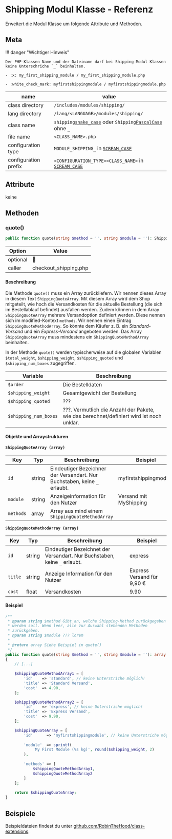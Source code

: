 # Shipping Modul Klasse - Referenz

Erweitert die Modul Klasse um folgende Attribute und Methoden.


## Meta

!!! danger "Wichtiger Hinweis"

    Der PHP-Klassen Name und der Dateiname darf bei Shipping Modul Klassen keine Unterschriche `_` beinhalten.

    - :x: my_first_shipping_module / my_first_shipping_module.php

    - :white_check_mark: myfirstshippingmodule / myfirstshippingmodule.php

| name                 | value                                                                 |
|----------------------|-----------------------------------------------------------------------|
| class directory      | `/includes/modules/shipping/`                                         |
| lang directory       | `/lang/<LANGUAGE>/modules/shipping/`                                  |
| class name           | `shipping`[`snake_case`](#) oder `Shipping`[`PascalCase`](#) ohne `_` |
| file name            | `<CLASS_NAME>.php`                                                    |
| configuration type   | `MODULE_SHIPPING_` in [`SCREAM_CASE`](#)                              |
| configuration prefix | `<CONFIGURATION_TYPE><CLASS_NAME>` in [`SCREAM_CASE`](#)              |

## Attribute

keine

## Methoden

### quote()

```php
public function quote(string $method = '', string $module = ''): ShippingQuoteArray
```

| Option   | Value |
|----------|-------|
| optional | 🚫 |
| caller   | checkout_shipping.php |


<h4>Beschreibung</h4>

Die Methode `quote()` muss ein Array zurückliefern. Wir nennen dieses Array in diesem Text `ShippingQuoteArray`. Mit diesem Array wird dem Shop mitgeteilt, wie hoch die Versandkosten für die aktuelle Bestellung (die sich im Bestellablauf befindet) ausfallen werden. Zudem können in dem Array `ShippingQuoteArray` mehrere Versandoption definiert werden. Diese nennen sich im modified-Kontext `methods`. Wir nennen einen Eintrag `ShippingQuoteMethodArray`. So könnte dem Käufer z. B. ein *Standard-Versand* und ein *Express-Versand* angeboten werden. Das Array `ShippingQuoteArray` muss mindestens ein `ShippingQuoteMethodArray` beinhalten.

In der Methode `quote()` werden typischerweise auf die globalen Variablen `$total_weight`, `$shipping_weight`, `$shipping_quoted` und `$shipping_num_boxes` zugegriffen.

| Variable              | Beschreibung                                                                             |
|-----------------------|------------------------------------------------------------------------------------------|
| `$order`              | Die Bestelldaten                                                                         |
| `$shipping_weight`    | Gesamtgewicht der Bestellung                                                             |
| `$shipping_quoted`    | ???                                                                                      |
| `$shipping_num_boxes` | ???. Vermutlich die Anzahl der Pakete, wie das berechnet/definiert wird ist noch unklar. |

<h4>Objekte und Arraystrukturen</h4>

**`ShippingQuoteArray (array)`**

| Key       | Typ    | Beschreibung                                                              | Beispiel               |
|-----------|--------|---------------------------------------------------------------------------|------------------------|
| `id`      | string | Eindeutiger Bezeichner der Versandart. Nur Buchstaben, keine `_` erlaubt. | myfirstshippingmodule  |
| `module`  | string | Anzeigeinformation für den Nutzer                                         | Versand mit MyShipping |
| `methods` | array  | Array aus mind einem `ShippingQuoteMethodArray`                           |                        |

**`ShippingQuoteMethodArray (array)`**

| Key     | Typ    | Beschreibung                                                              | Beispiel                   |
|---------|--------|---------------------------------------------------------------------------|----------------------------|
| `id`    | string | Eindeutiger Bezeichnet der Versandart. Nur Buchstaben, keine `_` erlaubt. | express                    |
| `title` | string | Anzeige Information für den Nutzer                                        | Express Versand für 9,90 € |
| `cost`  | float  | Versandkosten                                                             | 9.90                       |

<h4>Beispiel</h4>

```php
/**
 * @param string $method Gibt an, welche Shipping-Method zurückgegeben
 * werden soll. Wenn leer, alle zur Auswahl stehenden Methoden
 * zurückgeben.
 * @param string $module ??? lorem
 * 
 * @return array Siehe Beispiel in quote()
 */
public function quote(string $method = '', string $module = ''): array
{
    // [...]
    
    $shippingQuoteMethodArray1 = [
        'id'    => 'standard', // keine Unterstriche möglich!
        'title' => 'Standard Versand',
        'cost'  => 4.90,
    ];

    $shippingQuoteMethodArray2 = [
        'id'    => 'express', // keine Unterstriche möglich!
        'title' => 'Express Versand',
        'cost'  => 9.90,
    ];

    $shippingQuoteArray = [
        'id'      => 'myfirstshippingmodule', // keine Unterstriche möglich!
        
        'module'  => sprintf(
            'My First Module (%s kg)', round($shipping_weight, 2)
        ),
        
        'methods' => [
            $shippingQuoteMethodArray1,
            $shippingQuoteMethodArray2
        ]
    ];
    
    return $shippingQuoteArray;
}
```

## Beispiele

Beispieldateien findest du unter [github.com/RobinTheHood/class-extensions](https://github.com/RobinTheHood/class-extensions/blob/master/new_files/includes/modules/shipping/).
